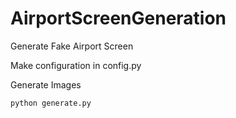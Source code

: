 # AirportScreenGeneration
Generate Fake Airport Screen

Make configuration in config.py

Generate Images
```python
python generate.py
```


